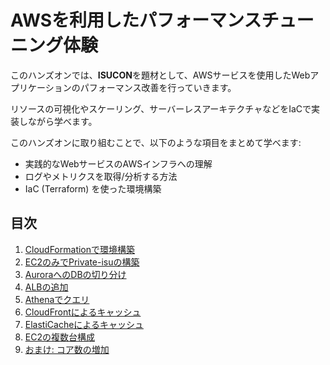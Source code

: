 # AWSを利用したパフォーマンスチューニング体験

このハンズオンでは、**ISUCON**を題材として、AWSサービスを使用したWebアプリケーションのパフォーマンス改善を行っていきます。

リソースの可視化やスケーリング、サーバーレスアーキテクチャなどをIaCで実装しながら学べます。

このハンズオンに取り組むことで、以下のような項目をまとめて学べます:

- 実践的なWebサービスのAWSインフラへの理解
- ログやメトリクスを取得/分析する方法
- IaC (Terraform) を使った環境構築

## 目次

1. [CloudFormationで環境構築](./01-initial-environment/README.md)
1. [EC2のみでPrivate-isuの構築](./02-ec2-only-setup/README.md)
1. [AuroraへのDBの切り分け](./03-database-migration-to-aurora/README.md)
1. [ALBの追加](./04-adding-alb/README.md)
1. [Athenaでクエリ](./05-athena-log-analysis/README.md)
1. [CloudFrontによるキャッシュ](./06-cloudfront-caching/README.md)
1. [ElastiCacheによるキャッシュ](./07-elasticache-integration/README.md)
1. [EC2の複数台構成](./08-multi-ec2-instances/README.md)
1. [おまけ: コア数の増加](./09-multi-process/README.md)
